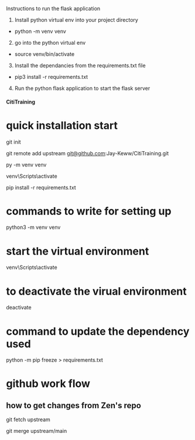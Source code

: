 Instructions to run the flask application

1. Install python virtual env into your project directory
- python -m venv venv

2. go into the python virtual env
- source venv/bin/activate

3. Install the dependancies from the requirements.txt file
- pip3 install -r requirements.txt

4. Run the python flask application to start the flask server


#### CitiTraining ####

# quick installation start

git init

git remote add upstream git@github.com:Jay-Keww/CitiTraining.git

py -m venv venv

venv\Scripts\activate

pip install -r requirements.txt

# commands to write for setting up

python3 -m venv venv

# start the virtual environment

venv\Scripts\activate

# to deactivate the virual environment

deactivate

# command to update the dependency used

python -m pip freeze > requirements.txt

# github work flow

## how to get changes from Zen's repo

git fetch upstream

git merge upstream/main